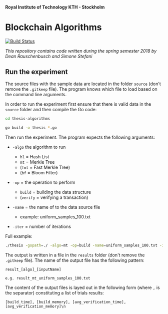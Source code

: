 #### Royal Institute of Technology KTH - Stockholm
# Blockchain Algorithms
[![Build Status](http://139.59.211.227:8080/buildStatus/icon?job=thesis-algo/master)](http://139.59.211.227:8080/job/thesis-algo/master)

_This repository contains code written during the spring semester 2018 by Dean Rauschenbusch and Simone Stefani_

## Run the experiment

The source files with the sample data are located in the folder `source` (don't remove the `.gitkeep` file). The program knows which file to load based on the command line arguments.

In order to run the experiment first ensure that there is valid data in the `source` folder and then compile the Go code:

```bash
cd thesis-algorithms

go build -o thesis *.go
```

Then run the experiment. The program expects the following arguments:
* `-algo` the algorithm to run
  * `hl` = Hash List
  * `mt` = Merkle Tree
  * (`fmt` = Fast Merkle Tree)
  * (`bf` = Bloom Filter)

* `-op` = the operation to perform
  * `build` = building the data structure
  * (`verify` = verifying a transaction)

* `-name` =  the name of to the data source file
  * example: uniform_samples_100.txt

* `-iter` =  number of iterations

Full example:

```bash
./thesis -gopath=./ -algo=mt -op=build -name=uniform_samples_100.txt -iter=10
```

The output is written in a file in the `results` folder (don't remove the `.gitkeep` file). The name of the output file has the following pattern:

```
result_[algo]_[inputName]

e.g. result_mt_uniform_samples_100.txt
```

The content of the output files is layed out in the following form (where `,` is the separator) constituting a list of trials results:

```
[build_time], [build_memory], [avg_verification_time], [avg_verification_memory]\n
```

